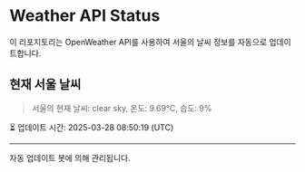 
# Weather API Status

이 리포지토리는 OpenWeather API를 사용하여 서울의 날씨 정보를 자동으로 업데이트합니다.

## 현재 서울 날씨
> 서울의 현재 날씨: clear sky, 온도: 9.69°C, 습도: 9%

⏳ 업데이트 시간: 2025-03-28 08:50:19 (UTC)

---
자동 업데이트 봇에 의해 관리됩니다.

